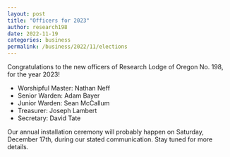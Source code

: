 ```yaml
---
layout: post
title: "Officers for 2023"
author: research198
date: 2022-11-19
categories: business
permalink: /business/2022/11/elections
---
```


Congratulations to the new officers of Research Lodge of Oregon No.&nbsp;198, for the year 2023!

- Worshipful Master: Nathan Neff
- Senior Warden: Adam Bayer
- Junior Warden: Sean McCallum
- Treasurer: Joseph Lambert
- Secretary: David Tate

Our annual installation ceremony will probably happen on Saturday,
December 17th, during our stated communication. Stay tuned for more
details.
